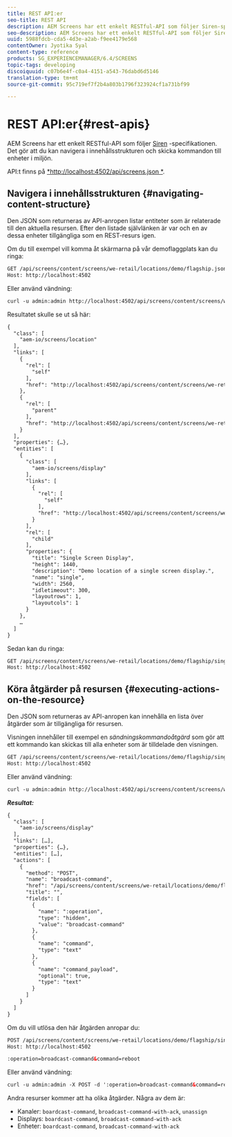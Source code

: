 ```yaml
---
title: REST API:er
seo-title: REST API
description: AEM Screens har ett enkelt RESTful-API som följer Siren-specifikationen. Följ den här sidan om du vill lära dig hur du navigerar i innehållsstrukturen och skickar kommandon till enheter i miljön.
seo-description: AEM Screens har ett enkelt RESTful-API som följer Siren-specifikationen. Följ den här sidan om du vill lära dig hur du navigerar i innehållsstrukturen och skickar kommandon till enheter i miljön.
uuid: 5988fdcb-cda5-4d3e-a2ab-f9ee4179e568
contentOwner: Jyotika Syal
content-type: reference
products: SG_EXPERIENCEMANAGER/6.4/SCREENS
topic-tags: developing
discoiquuid: c07b6e4f-c0a4-4151-a543-76dabd6d5146
translation-type: tm+mt
source-git-commit: 95c719ef7f2b4a803b1796f323924cf1a731bf99

---
```



# REST API:er{#rest-apis}

AEM Screens har ett enkelt RESTful-API som följer [Siren](https://github.com/kevinswiber/siren) -specifikationen. Det gör att du kan navigera i innehållsstrukturen och skicka kommandon till enheter i miljön.

API:t finns på [*http://localhost:4502/api/screens.json *](http://localhost:4502/api/screens.json).

## Navigera i innehållsstrukturen {#navigating-content-structure}

Den JSON som returneras av API-anropen listar entiteter som är relaterade till den aktuella resursen. Efter den listade självlänken är var och en av dessa enheter tillgängliga som en REST-resurs igen.

Om du till exempel vill komma åt skärmarna på vår demoflaggplats kan du ringa:

```xml
GET /api/screens/content/screens/we-retail/locations/demo/flagship.json HTTP/1.1
Host: http://localhost:4502
```

Eller använd vändning:

```xml
curl -u admin:admin http://localhost:4502/api/screens/content/screens/we-retail/locations/demo/flagship.json
```

Resultatet skulle se ut så här:

```xml
{
  "class": [
    "aem-io/screens/location"
  ],
  "links": [
    {
      "rel": [
        "self"
      ],
      "href": "http://localhost:4502/api/screens/content/screens/we-retail/locations/demo/flagship.json"
    },
    {
      "rel": [
        "parent"
      ],
      "href": "http://localhost:4502/api/screens/content/screens/we-retail/locations/demo.json"
    }
  ],
  "properties": {…},
  "entities": [
    {
      "class": [
        "aem-io/screens/display"
      ],
      "links": [
        {
          "rel": [
            "self"
          ],
          "href": "http://localhost:4502/api/screens/content/screens/we-retail/locations/demo/flagship/single.json"
        }
      ],
      "rel": [
        "child"
      ],
      "properties": {
        "title": "Single Screen Display",
        "height": 1440,
        "description": "Demo location of a single screen display.",
        "name": "single",
        "width": 2560,
        "idletimeout": 300,
        "layoutrows": 1,
        "layoutcols": 1
      }
    },
    …
  ]
}
```

Sedan kan du ringa:

```xml
GET /api/screens/content/screens/we-retail/locations/demo/flagship/single.json HTTP/1.1
Host: http://localhost:4502
```

## Köra åtgärder på resursen {#executing-actions-on-the-resource}

Den JSON som returneras av API-anropen kan innehålla en lista över åtgärder som är tillgängliga för resursen.

Visningen innehåller till exempel en *sändningskommandoåtgärd* som gör att ett kommando kan skickas till alla enheter som är tilldelade den visningen.

```xml
GET /api/screens/content/screens/we-retail/locations/demo/flagship/single.json HTTP/1.1
Host: http://localhost:4502
```

Eller använd vändning:

```xml
curl -u admin:admin http://localhost:4502/api/screens/content/screens/we-retail/locations/demo/flagship/single.json
```

***Resultat:***

```xml
{
  "class": [
    "aem-io/screens/display"
  ],
  "links": […],
  "properties": {…},
  "entities": […],
  "actions": [
    {
      "method": "POST",
      "name": "broadcast-command",
      "href": "/api/screens/content/screens/we-retail/locations/demo/flagship/single",
      "title": "",
      "fields": [
        {
          "name": ":operation",
          "type": "hidden",
          "value": "broadcast-command"
        },
        {
          "name": "command",
          "type": "text"
        },
        {
          "name": "command_payload",
          "optional": true,
          "type": "text"
        }
      ]
    }
  ]
}
```

Om du vill utlösa den här åtgärden anropar du:

```xml
POST /api/screens/content/screens/we-retail/locations/demo/flagship/single.json HTTP/1.1
Host: http://localhost:4502

:operation=broadcast-command&command=reboot
```

Eller använd vändning:

```xml
curl -u admin:admin -X POST -d ':operation=broadcast-command&command=reboot' http://localhost:4502/api/screens/content/screens/we-retail/locations/demo/flagship/single.json
```

Andra resurser kommer att ha olika åtgärder. Några av dem är:
- Kanaler: `boardcast-command`, `broadcast-command-with-ack`, `unassign`
- Displays: `boardcast-command`, `broadcast-command-with-ack`
- Enheter: `boardcast-command`, `broadcast-command-with-ack`